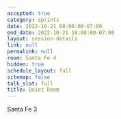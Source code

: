 ```yaml
---
accepted: true
category: sprints
date: 2022-10-21 08:00:00-07:00
end_date: 2022-10-21 18:00:00-07:00
layout: session-details
link: null
permalink: null
room: Santa Fe 4
hidden: true
schedule_layout: full
sitemap: false
talk_slot: full
title: Quiet Room
---
```


Santa Fe 3
